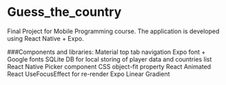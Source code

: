 # Guess_the_country
Final Project for Mobile Programming course. The application is developed using React Native + Expo.

###Components and libraries:
Material top tab navigation
Expo font + Google fonts
SQLite DB for local storing of player data and countries list
React Native Picker component
CSS object-fit property
React Animated
React UseFocusEffect for re-render
Expo Linear Gradient
